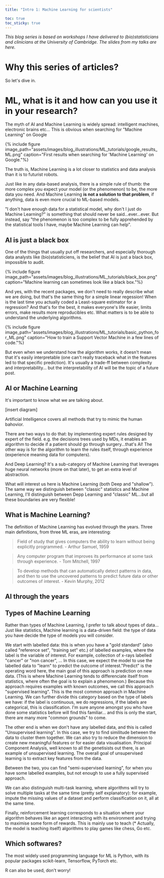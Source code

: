 ```yaml
---
title: "Intro 1: Machine Learning for scientists"

toc: true
toc_sticky: true
---
```


<!-- TODO link to the slides of the ML workshops -->
_This blog series is based on workshops I have delivered to (bio)statisticians and clinicians at the University of Cambridge. The slides from my talks are here._

<!-- TODO reorganise assets folder -->
<!-- TODO references -->

# Why this series of articles?

So let's dive in.

# ML, what is it and how can you use it in your research?

The myth of AI and Machine Learning is widely spread: intelligent machines, electronic brains etc…
This is obvious when searching for "Machine Learning" on Google

{% include figure image_path="assets/images/blog_illustrations/ML_tutorials/google_results_ML.png" caption="First results when searching for 'Machine Learning' on Google."%}

The truth is, Machine Learning is a lot closer to statistics and data analysis than it is to futurist robots.

Just like in any data-based analysis, there is a simple rule of thumb: the more complex you expect your model (or the phenomenon) to be, the more data you need. And Machine Learning **is not a solution to that problem**, if anything, data is even more crucial to ML-based models.

"I don't have enough data for a statistical model, why don't I just do Machine Learning?" is something that should never be said...ever...ever.
But instead, say "the phenomenon is too complex to be fully apprehended by the statistical tools I have, maybe Machine Learning can help".

## AI is just a black box

One of the things that usually put off researchers, and especially thorough data analysts like (bio)statisticiens, is the belief that AI is just a black box, impossible to audit.

{% include figure image_path="assets/images/blog_illustrations/ML_tutorials/black_box.png" caption="Machine learning can sometimes look like a black box."%}

And yes, with the recent packages, we don't need to really describe what we are doing, but that's the same thing for a simple linear regession! When is the last time you actually coded a Least-square estimator for a regression? And that's for the best, it makes everyone's life easier, limits errors, make results more reproducibles etc.
What matters is to be able to understand the underlying algorithms.

{% include figure image_path="assets/images/blog_illustrations/ML_tutorials/basic_python_for_ML.png" caption="How to train a Support Vector Machine in a few lines of code."%}

But even when we understand how the algorithm works, it doesn't mean that it's easily interpretable (one can't really traceback what in the features led to that specific prediction). It's usually a trade-ff between complexity and interpretability... but the interpretability of AI will be the topic of a future post.

## AI or Machine Learning

It's important to know what we are talking about.

<!-- TODO AI of ML diagram -->
[insert diagram]

Artificial Intelligence covers all methods that try to mimic the human bahovior.

There are two ways to do that: by implementing expert rules designed by expert of the field.
e.g. the decisions trees used by MDs, it enables an algorithm to decide if a patient should go through surgery...that's AI!
The other way is for the algorithm to learn the rules itself, through experience (experience meaning data for computers).

And Deep Learning? It's a sub-category of Machine Learning that leverages huge neural networks (more on that later), to get an extra level of abstraction.

What will interest us here is Machine Learning (both Deep and "shallow").
The same way we distinguish between "classic" statistics and Machine Learning, I'll distinguish between Depp Learning and "classic" ML...but all these boundaries are very flexible!

## What is Machine Learning?

The definition of Machine Learning has evolved through the years. Three main definitions, from three ML eras, are interesting:

> Field of study that gives computers the ability to learn without being explicitly programmed. - Arthur Samuel, 1959

> Any computer program that improves its performance at some task through experience. - Tom Mitchell, 1997

> To develop methods that can automatically detect patterns in data, and then to use the uncovered patterns to predict future data or other outcomes of interest. - Kevin Murphy, 2012

## AI through the years

<!-- TODO use article from Science & Avenir -->

## Types of Machine Learning

Rather than types of Machine Learning, I prefer to talk about types of data... Just like statistics, Machine learning is a data-driven field: the type of data you have decide the type of models you will consider.

We start with labelled data: this is when you have a "gold standard" (also called "reference set", "training set" etc.) of labelled examples, where the label is the variable of interest.
For example, collection of x-rays labelled "cancer" or "non cancer", ...
In this case, we expect the model to use the labelled data to "learn" to predict the outcome of interest."Predict" is the operating word here, the main goal of this approach is prediction on new data. (This is where Machine Learning tends to differenciate itself from statistics, where often the goal is to explain a phenomenon.)
Because this approach requires examples with known outcomes, we call this approach "supervised learning". This is the most common approach in Machine Learning.
We can further divide this category based on the type of labels we have: if the label is continuous, we do regressions, if the labels are categorical, this is classification. I'm sure anyone amongst you who have done some statistics before will find this familiar... and this is only the start, there are many more "common grounds" to come.

The other end is when we don't have any labelled data, and this is called "Unsupervised learning". In this case, we try to find similitude between the data to cluster them together. We can also try to reduce the dimension to create new meaningful features or for easier data visualisation. Principal Component Analysis, well known to all the genetisists out there, is an example of unsupervised learning. The overall goal of unsupervised learning is to extract key features from the data.

Between the two, you can find "semi-supervised learning", for when you have some labelled examples, but not enough to use a fully supervised approach.

We can also distinguish multi-task learning, where algorithms will try to solve multiple tasks at the same time (pretty self explanatory): for example, impute the missing values of a dataset and perform classification on it, all at the same time.

Finally, reinforcement learning corresponds to a situation where your algorithm behaves like an agent interacting with its environment and trying to maximise some form of rewards. This is mainly use to teach (* Actually, the model is teaching itself) algorithms to play games like chess, Go etc.

## Which softwares?

The most widely used programming language for ML is Python, with its popular packages scikit-learn, Tensorflow, PyTorch etc.

R can also be used, don't worry!
